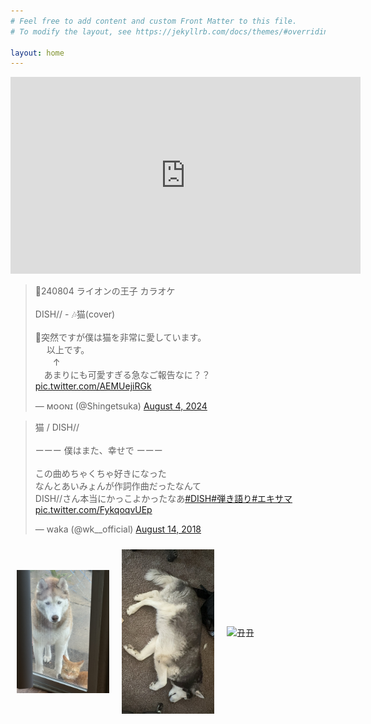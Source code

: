 ```yaml
---
# Feel free to add content and custom Front Matter to this file.
# To modify the layout, see https://jekyllrb.com/docs/themes/#overriding-theme-defaults

layout: home
---
```


<iframe width="560" height="315" src="https://www.youtube.com/embed/UYEGBVwkH_o?si=uWfadk2QG358zsdn" title="YouTube video player" frameborder="0" allow="accelerometer; autoplay; clipboard-write; encrypted-media; gyroscope; picture-in-picture; web-share" referrerpolicy="strict-origin-when-cross-origin" allowfullscreen></iframe>

<blockquote class="twitter-tweet" data-media-max-width="560"><p lang="ja" dir="ltr">📝240804 ライオンの王子 カラオケ<br><br>DISH// - 🎶猫(cover) <br><br>🦁突然ですが僕は猫を非常に愛しています。<br>　 以上です。<br>　　↑<br>　あまりにも可愛すぎる急なご報告なに？？ <a href="https://t.co/AEMUejiRGk">pic.twitter.com/AEMUejiRGk</a></p>&mdash; ᴍᴏᴏɴɪ (@Shingetsuka) <a href="https://twitter.com/Shingetsuka/status/1820102910958875108?ref_src=twsrc%5Etfw">August 4, 2024</a></blockquote> <script async src="https://platform.twitter.com/widgets.js" charset="utf-8"></script>

<blockquote class="twitter-tweet" data-media-max-width="560"><p lang="ja" dir="ltr">猫 / DISH//<br><br>ーーー 僕はまた、幸せで ーーー<br><br>この曲めちゃくちゃ好きになった<br>なんとあいみょんが作詞作曲だったなんて<br>DISH//さん本当にかっこよかったなあ<a href="https://twitter.com/hashtag/DISH?src=hash&amp;ref_src=twsrc%5Etfw">#DISH</a><a href="https://twitter.com/hashtag/%E5%BC%BE%E3%81%8D%E8%AA%9E%E3%82%8A?src=hash&amp;ref_src=twsrc%5Etfw">#弾き語り</a><a href="https://twitter.com/hashtag/%E3%82%A8%E3%82%AD%E3%82%B5%E3%83%9E?src=hash&amp;ref_src=twsrc%5Etfw">#エキサマ</a> <a href="https://t.co/FykqoqvUEp">pic.twitter.com/FykqoqvUEp</a></p>&mdash; waka (@wk__official) <a href="https://twitter.com/wk__official/status/1029321985287831552?ref_src=twsrc%5Etfw">August 14, 2018</a></blockquote> <script async src="https://platform.twitter.com/widgets.js" charset="utf-8"></script>

<div style="display: flex; justify-content: space-between; align-items: center; flex-wrap: wrap;">
  <div style="flex: 1; padding: 10px;">
    <img src="/imgs/coco_moca.jpg" alt="COCOMOCA" style="width: 100%; height: auto;">
  </div>
  <div style="flex: 1; padding: 10px;">
    <img src="/imgs/cooper.jpg" alt="Cooper" style="width: 100%; height: auto;">
  </div>
  <div style="flex: 1; padding: 10px;">
    <img src="/imgs/cat_yuhua.jpg" alt="丑丑" style="width: 100%; height: auto;">
  </div>
</div>